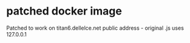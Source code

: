 # patched docker image

Patched to work on titan6.dellelce.net public address - original .js uses 127.0.0.1
